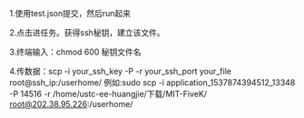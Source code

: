 1.使用test.json提交，然后run起来

2.点击进任务。获得ssh秘钥，建立该文件。

3.终端输入：chmod 600 秘钥文件名

4.传数据：scp -i your_ssh_key -P -r your_ssh_port your_file root@ssh_ip:/userhome/
例如:sudo scp -i application_1537874394512_13348 -P 14516 -r /home/ustc-ee-huangjie/下载/MIT-FiveK/ root@202.38.95.226:/userhome/
